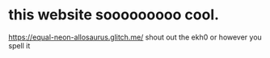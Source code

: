 # this website sooooooooo cool.
https://equal-neon-allosaurus.glitch.me/
shout out the ekh0 or however you spell it
